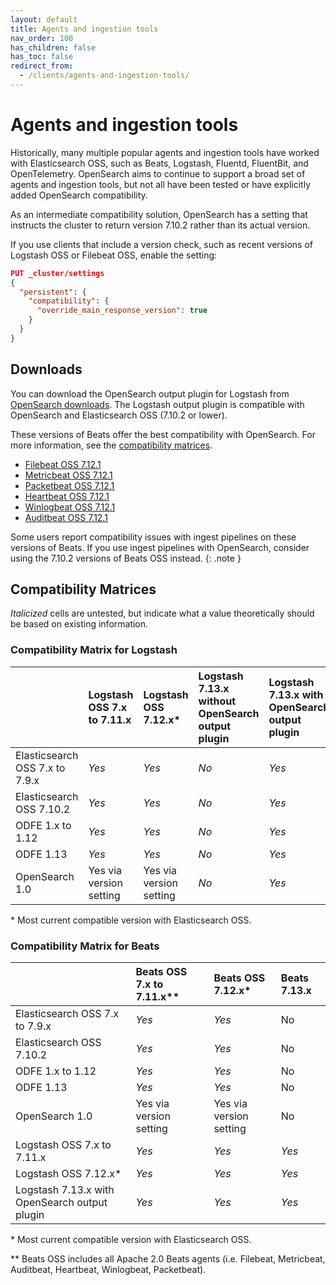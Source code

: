 ```yaml
---
layout: default
title: Agents and ingestion tools
nav_order: 100
has_children: false
has_toc: false
redirect_from:
  - /clients/agents-and-ingestion-tools/
---
```


# Agents and ingestion tools

Historically, many multiple popular agents and ingestion tools have worked with Elasticsearch OSS, such as Beats, Logstash, Fluentd, FluentBit, and OpenTelemetry. OpenSearch aims to continue to support a broad set of agents and ingestion tools, but not all have been tested or have explicitly added OpenSearch compatibility.

As an intermediate compatibility solution, OpenSearch has a setting that instructs the cluster to return version 7.10.2 rather than its actual version.

If you use clients that include a version check, such as recent versions of Logstash OSS or Filebeat OSS, enable the setting:

```json
PUT _cluster/settings
{
  "persistent": {
    "compatibility": {
      "override_main_response_version": true
    }
  }
}
```


## Downloads

You can download the OpenSearch output plugin for Logstash from [OpenSearch downloads](https://opensearch.org/downloads.html). The Logstash output plugin is compatible with OpenSearch and Elasticsearch OSS (7.10.2 or lower).

These versions of Beats offer the best compatibility with OpenSearch. For more information, see the [compatibility matrices](#compatibility-matrices).

- [Filebeat OSS 7.12.1](https://www.elastic.co/downloads/past-releases/filebeat-oss-7-12-1)
- [Metricbeat OSS 7.12.1](https://www.elastic.co/downloads/past-releases/metricbeat-oss-7-12-1)
- [Packetbeat OSS 7.12.1](https://www.elastic.co/downloads/past-releases/packetbeat-oss-7-12-1)
- [Heartbeat OSS 7.12.1](https://elastic.co/downloads/past-releases/heartbeat-oss-7-12-1)
- [Winlogbeat OSS 7.12.1](https://www.elastic.co/downloads/past-releases/winlogbeat-oss-7-12-1)
- [Auditbeat OSS 7.12.1](https://elastic.co/downloads/past-releases/auditbeat-oss-7-12-1)

Some users report compatibility issues with ingest pipelines on these versions of Beats. If you use ingest pipelines with OpenSearch, consider using the 7.10.2 versions of Beats OSS instead.
{: .note }


## Compatibility Matrices

*Italicized* cells are untested, but indicate what a value theoretically should be based on existing information.


### Compatibility Matrix for Logstash

| | Logstash OSS 7.x to 7.11.x | Logstash OSS 7.12.x\* | Logstash 7.13.x without OpenSearch output plugin | Logstash 7.13.x with OpenSearch output plugin |
| :---| :--- | :--- | :--- | :--- |
| Elasticsearch OSS 7.x to 7.9.x | *Yes* | *Yes* | *No* | *Yes* |
| Elasticsearch OSS 7.10.2 | *Yes* | *Yes* | *No* | *Yes* |
| ODFE 1.x to 1.12 | *Yes* | *Yes* | *No* | *Yes* |
| ODFE 1.13 | *Yes* | *Yes* | *No* | *Yes* |
| OpenSearch 1.0 | Yes via version setting | Yes via version setting | *No* | *Yes* |

\* Most current compatible version with Elasticsearch OSS.


### Compatibility Matrix for Beats

| | Beats OSS 7.x to 7.11.x\*\* | Beats OSS 7.12.x\* | Beats 7.13.x |
| :--- | :--- | :--- | :--- |
| Elasticsearch OSS 7.x to 7.9.x | *Yes* | *Yes* | No |
| Elasticsearch OSS 7.10.2 | *Yes* | *Yes* | No |
| ODFE 1.x to 1.12 | *Yes* | *Yes* | No |
| ODFE 1.13 | *Yes* | *Yes* | No |
| OpenSearch 1.0 | Yes via version setting | Yes via version setting | No |
| Logstash OSS 7.x to 7.11.x | *Yes* | *Yes* | *Yes* |
| Logstash OSS 7.12.x\* | *Yes* | *Yes* | *Yes* |
| Logstash 7.13.x with OpenSearch output plugin | *Yes* | *Yes* | *Yes* |

\* Most current compatible version with Elasticsearch OSS.

\*\* Beats OSS includes all Apache 2.0 Beats agents (i.e. Filebeat, Metricbeat, Auditbeat, Heartbeat, Winlogbeat, Packetbeat).
